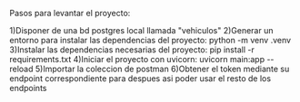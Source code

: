 Pasos para levantar el proyecto:

1)Disponer de una bd postgres local llamada "vehiculos"
2)Generar un entorno para instalar las dependencias del proyecto: python -m venv .venv
3)Instalar las dependencias necesarias del proyecto: pip install -r requirements.txt
4)Iniciar el proyecto con uvicorn: uvicorn main:app --reload
5)Importar la coleccion de postman
6)Obtener el token mediante su endpoint correspondiente para despues asi poder usar el resto de los endpoints